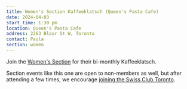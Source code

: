 ```yaml
---
title: Women's Section Kaffeeklatsch (Queen's Pasta Cafe)
date: 2024-04-03
start_time: 1:30 pm
location: Queen's Pasta Cafe
address: 2263 Bloor St W, Toronto
contact: Paula
section: women
---
```


Join the [Women's Section][women] for their bi-monthly Kaffeeklatsch.

Section events like this one are open to non-members as well, but after
attending a few times, we encourage [joining the Swiss Club Toronto][join].

[women]: <{% link _pages/sections/women.md %}>
[join]: <{% link _pages/membership.md %}>
